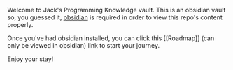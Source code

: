 Welcome to Jack's Programming Knowledge vault. This is an obsidian vault so, you guessed it, [obsidian](https://obsidian.md/) is required in order to view this repo's content properly.

Once you've had obsidian installed, you can click this [[Roadmap]] (can only be viewed in obsidian) link to start your journey.

Enjoy your stay!